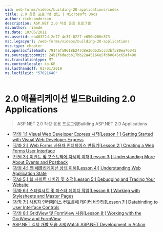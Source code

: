 ```yaml
---
uid: web-forms/videos/building-20-applications/index
title: 2.0 응용 프로그램 빌드 | Microsoft Docs
author: rick-anderson
description: ASP.NET 2.0 작성 응용 프로그램
ms.author: riande
ms.date: 10/05/2011
ms.assetid: ea40322d-2e77-4c37-8227-e650b286e373
msc.legacyurl: /web-forms/videos/building-20-applications
msc.type: chapter
ms.openlocfilehash: 7914af59618b247d8e36d535ccd3bf580ea76041
ms.sourcegitcommit: 24b1f6decbb17bb22a45166e5fdb0845c65af498
ms.translationtype: MT
ms.contentlocale: ko-KR
ms.lasthandoff: 03/01/2019
ms.locfileid: "57021640"
---
```

<a name="building-20-applications"></a><span data-ttu-id="d8768-103">2.0 애플리케이션 빌드</span><span class="sxs-lookup"><span data-stu-id="d8768-103">Building 2.0 Applications</span></span>
====================
> <span data-ttu-id="d8768-104">ASP.NET 2.0 작성 응용 프로그램</span><span class="sxs-lookup"><span data-stu-id="d8768-104">Building ASP.NET 2.0 Applications</span></span>


- <span data-ttu-id="d8768-105">[[강좌 1:] Visual Web Developer Express 시작](lesson-1-getting-started-with-visual-web-developer-express.md)</span><span class="sxs-lookup"><span data-stu-id="d8768-105">[[Lesson 1:] Getting Started with Visual Web Developer Express](lesson-1-getting-started-with-visual-web-developer-express.md)</span></span>
- <span data-ttu-id="d8768-106">[[강좌 2:] Web Forms 사용자 인터페이스 만들기](lesson-2-creating-a-web-forms-user-interface.md)</span><span class="sxs-lookup"><span data-stu-id="d8768-106">[[Lesson 2:] Creating a Web Forms User Interface](lesson-2-creating-a-web-forms-user-interface.md)</span></span>
- <span data-ttu-id="d8768-107">[[단원 3:] 이벤트 및 포스트백에 자세히 이해](lesson-3-understanding-more-about-events-and-postback.md)</span><span class="sxs-lookup"><span data-stu-id="d8768-107">[[Lesson 3:] Understanding More About Events and Postback](lesson-3-understanding-more-about-events-and-postback.md)</span></span>
- <span data-ttu-id="d8768-108">[[강좌 4:] 웹 애플리케이션 상태 이해](lesson-4-understanding-web-application-state.md)</span><span class="sxs-lookup"><span data-stu-id="d8768-108">[[Lesson 4:] Understanding Web Application State](lesson-4-understanding-web-application-state.md)</span></span>
- <span data-ttu-id="d8768-109">[[강좌 5:] 웹 사이트 디버깅 및 추적](lesson-5-debugging-and-tracing-your-website.md)</span><span class="sxs-lookup"><span data-stu-id="d8768-109">[[Lesson 5:] Debugging and Tracing Your Website](lesson-5-debugging-and-tracing-your-website.md)</span></span>
- <span data-ttu-id="d8768-110">[[강좌 6:] 스타일시트 및 마스터 페이지 작업](lesson-6-working-with-stylesheets-and-master-pages.md)</span><span class="sxs-lookup"><span data-stu-id="d8768-110">[[Lesson 6:] Working with Stylesheets and Master Pages](lesson-6-working-with-stylesheets-and-master-pages.md)</span></span>
- <span data-ttu-id="d8768-111">[[강좌 7:] 사용자 인터페이스 컨트롤에 데이터 바인딩](lesson-7-databinding-to-user-interface-controls.md)</span><span class="sxs-lookup"><span data-stu-id="d8768-111">[[Lesson 7:] Databinding to User Interface Controls](lesson-7-databinding-to-user-interface-controls.md)</span></span>
- <span data-ttu-id="d8768-112">[[강좌 8:] GridView 및 FormView 사용](lesson-8-working-with-the-gridview-and-formview.md)</span><span class="sxs-lookup"><span data-stu-id="d8768-112">[[Lesson 8:] Working with the GridView and FormView](lesson-8-working-with-the-gridview-and-formview.md)</span></span>
- [<span data-ttu-id="d8768-113">ASP.NET 실제 개발 모습 시청</span><span class="sxs-lookup"><span data-stu-id="d8768-113">Watch ASP.NET Development in Action</span></span>](watch-aspnet-development-in-action.md)
